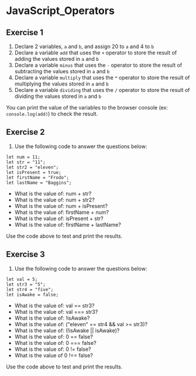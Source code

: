 # JavaScript_Operators
## Exercise 1

1. Declare 2 variables, `a` and `b`, and assign 20 to `a` and 4 to `b`
2. Declare a variable `add` that uses the `+` operator to store the result of adding the values stored in `a` and `b`
3. Declare a variable `minus` that uses the `-` operator to store the result of subtracting the values stored in `a` and `b`
4. Declare a variable `multiply` that uses the `*` operator to store the result of multiplying the values stored in `a` and `b`
5. Declare a variable `dividing` that uses the `/` operator to store the result of dividing the values stored in `a` and `b`

You can print the value of the variables to the browser console (ex: `console.log(add)`) to check the result.

## Exercise 2

1. Use the following code to answer the questions below:

```
let num = 11;
let str = "11";
let str2 = "eleven";
let isPresent = true;
let firstName = "Frodo";
let lastName = "Baggins";
```

- What is the value of: num + str?
- What is the value of: num + str2?
- What is the value of: num + isPresent?
- What is the value of: firstName + num?
- What is the value of: isPresent + str?
- What is the value of: firstName + lastName?

Use the code above to test and print the results.

## Exercise 3

1. Use the following code to answer the questions below:

```
let val = 5;
let str3 = "5";
let str4 = "five";
let isAwake = false;
```

- What is the value of: val == str3?
- What is the value of: val === str3?
- What is the value of: !isAwake?
- What is the value of: ("eleven" == str4 && val >= str3)?
- What is the value of: (!isAwake || isAwake)?
- What is the value of: 0 == false?
- What is the value of: 0 === false?
- What is the value of: 0 != false?
- What is the value of 0 !== false?

Use the code above to test and print the results.